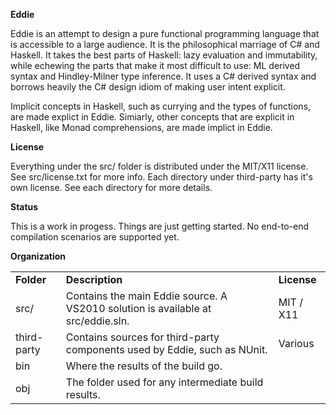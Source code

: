 **Eddie**

Eddie is an attempt to design a pure functional programming language that is 
accessible to a large audience. It is the philosophical marriage of C# and 
Haskell. It takes the best parts of Haskell: lazy evaluation and immutability,
while echewing the parts that make it most difficult to use: ML derived syntax
and Hindley-Milner type inference. It uses a C# derived syntax and borrows heavily the C# design idiom of making user intent explicit. 

Implicit concepts in Haskell, such as currying and the types of functions, are made explict in Eddie. Simiarly, other concepts that are explicit in 
Haskell, like Monad comprehensions, are made implict in Eddie.

**License**

Everything under the src/ folder is distributed under the MIT/X11 license. See
src/license.txt for more info. Each directory under third-party has it's own license. See each directory for more details.

**Status**

This is a work in progess. Things are just getting started. No end-to-end 
compilation scenarios are supported yet.

**Organization**

<table>
    <tr>
        <td><strong>Folder</strong></td>
        <td><strong>Description</strong></td>
        <td><strong>License</strong></td>
    </tr>
    <tr>
        <td>src/</td>
        <td>Contains the main Eddie source. A VS2010 solution is available at 
        src/eddie.sln.</td>
        <td>MIT / X11</td>
    </tr>
    <tr>
        <td>third-party</td>
        <td>Contains sources for third-party components used by Eddie, such 
        as NUnit.</td>
        <td>Various</td>
    </tr>
    <tr>
        <td>bin</td>
        <td>Where the results of the build go.</td>
        <td></td>
    </tr>
    <tr>
        <td>obj</td>
        <td>The folder used for any intermediate build results.</td>
        <td></td>         
    <tr/>
</table>

